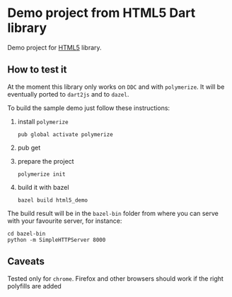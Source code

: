 # Demo project from HTML5 Dart library

Demo project for [HTML5](https://github.com/dam0vm3nt/html5) library.


## How to test it

At the moment this library only works on `DDC` and with `polymerize`. It will be eventually ported to `dart2js` and to `dazel`.

To build the sample demo just follow these instructions:

 1. install `polymerize`

     `pub global activate polymerize`
 
 2. pub get

 3. prepare the project

     `polymerize init`

 4. build it with bazel

     `bazel build html5_demo`

The build result will be in the `bazel-bin` folder from where you can serve with your favourite server, for instance:

    cd bazel-bin
    python -m SimpleHTTPServer 8000

## Caveats

Tested only for `chrome`. Firefox and other browsers should work if the right polyfills are added
